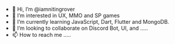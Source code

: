- 👋 Hi, I’m @iamnitingrover
- 👀 I’m interested in UX, MMO and SP games
- 🌱 I’m currently learning JavaScript, Dart, Flutter and MongoDB.
- 💞️ I’m looking to collaborate on Discord Bot, UI, and .....
- 📫 How to reach me .....

<!---
iamnitingrover/iamnitingrover is a ✨ special ✨ repository because its `README.md` (this file) appears on your GitHub profile.
You can click the Preview link to take a look at your changes.
--->

